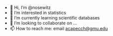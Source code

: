 - 👋 Hi, I’m @nosewitz
- 👀 I’m interested in statistics
- 🌱 I’m currently learning scientific databases
- 💞️ I’m looking to collaborate on ...
- 📫 How to reach me: email acapecch@gmu.edu

<!---
nosewitz/nosewitz is a ✨ special ✨ repository because its `README.md` (this file) appears on your GitHub profile.
You can click the Preview link to take a look at your changes.
--->
